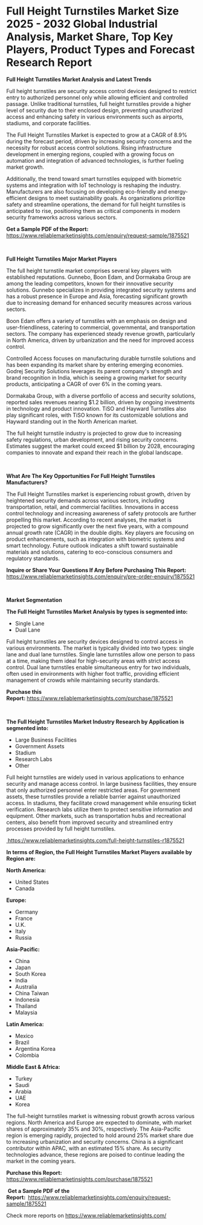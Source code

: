 <p><h1>Full Height Turnstiles Market Size 2025 - 2032 Global Industrial Analysis, Market Share, Top Key Players, Product Types and Forecast Research Report</h1></p><p><strong>Full Height Turnstiles Market Analysis and Latest Trends</strong></p>
<p><p>Full height turnstiles are security access control devices designed to restrict entry to authorized personnel only while allowing efficient and controlled passage. Unlike traditional turnstiles, full height turnstiles provide a higher level of security due to their enclosed design, preventing unauthorized access and enhancing safety in various environments such as airports, stadiums, and corporate facilities.</p><p>The Full Height Turnstiles Market is expected to grow at a CAGR of 8.9% during the forecast period, driven by increasing security concerns and the necessity for robust access control solutions. Rising infrastructure development in emerging regions, coupled with a growing focus on automation and integration of advanced technologies, is further fueling market growth. </p><p>Additionally, the trend toward smart turnstiles equipped with biometric systems and integration with IoT technology is reshaping the industry. Manufacturers are also focusing on developing eco-friendly and energy-efficient designs to meet sustainability goals. As organizations prioritize safety and streamline operations, the demand for full height turnstiles is anticipated to rise, positioning them as critical components in modern security frameworks across various sectors.</p></p>
<p><strong>Get a Sample PDF of the Report:&nbsp;</strong> <a href="https://www.reliablemarketinsights.com/enquiry/request-sample/1875521?utm_campaign=3317&utm_medium=2&utm_source=Github&utm_content=ia&utm_term=10042025&utm_id=full-height-turnstiles">https://www.reliablemarketinsights.com/enquiry/request-sample/1875521</a></p>
<p>&nbsp;</p>
<p><strong>Full Height Turnstiles Major Market Players</strong></p>
<p><p>The full height turnstile market comprises several key players with established reputations. Gunnebo, Boon Edam, and Dormakaba Group are among the leading competitors, known for their innovative security solutions. Gunnebo specializes in providing integrated security systems and has a robust presence in Europe and Asia, forecasting significant growth due to increasing demand for enhanced security measures across various sectors.</p><p>Boon Edam offers a variety of turnstiles with an emphasis on design and user-friendliness, catering to commercial, governmental, and transportation sectors. The company has experienced steady revenue growth, particularly in North America, driven by urbanization and the need for improved access control.</p><p>Controlled Access focuses on manufacturing durable turnstile solutions and has been expanding its market share by entering emerging economies. Godrej Security Solutions leverages its parent company's strength and brand recognition in India, which is seeing a growing market for security products, anticipating a CAGR of over 6% in the coming years.</p><p>Dormakaba Group, with a diverse portfolio of access and security solutions, reported sales revenues nearing $1.2 billion, driven by ongoing investments in technology and product innovation. TiSO and Hayward Turnstiles also play significant roles, with TiSO known for its customizable solutions and Hayward standing out in the North American market.</p><p>The full height turnstile industry is projected to grow due to increasing safety regulations, urban development, and rising security concerns. Estimates suggest the market could exceed $1 billion by 2028, encouraging companies to innovate and expand their reach in the global landscape.</p></p>
<p>&nbsp;</p>
<p><strong>What Are The Key Opportunities For Full Height Turnstiles Manufacturers?</strong></p>
<p><p>The Full Height Turnstiles market is experiencing robust growth, driven by heightened security demands across various sectors, including transportation, retail, and commercial facilities. Innovations in access control technology and increasing awareness of safety protocols are further propelling this market. According to recent analyses, the market is projected to grow significantly over the next five years, with a compound annual growth rate (CAGR) in the double digits. Key players are focusing on product enhancements, such as integration with biometric systems and smart technology. Future outlook indicates a shift toward sustainable materials and solutions, catering to eco-conscious consumers and regulatory standards.</p></p>
<p><strong>Inquire or Share Your Questions If Any Before Purchasing This Report:</strong> <a href="https://www.reliablemarketinsights.com/enquiry/pre-order-enquiry/1875521?utm_campaign=3317&utm_medium=2&utm_source=Github&utm_content=ia&utm_term=10042025&utm_id=full-height-turnstiles">https://www.reliablemarketinsights.com/enquiry/pre-order-enquiry/1875521</a></p>
<p>&nbsp;</p>
<p><strong>Market Segmentation</strong></p>
<p><strong>The Full Height Turnstiles Market Analysis by types is segmented into:</strong></p>
<p><ul><li>Single Lane</li><li>Dual Lane</li></ul></p>
<p><p>Full height turnstiles are security devices designed to control access in various environments. The market is typically divided into two types: single lane and dual lane turnstiles. Single lane turnstiles allow one person to pass at a time, making them ideal for high-security areas with strict access control. Dual lane turnstiles enable simultaneous entry for two individuals, often used in environments with higher foot traffic, providing efficient management of crowds while maintaining security standards.</p></p>
<p><strong>Purchase this Report:&nbsp;</strong><a href="https://www.reliablemarketinsights.com/purchase/1875521?utm_campaign=3317&utm_medium=2&utm_source=Github&utm_content=ia&utm_term=10042025&utm_id=full-height-turnstiles">https://www.reliablemarketinsights.com/purchase/1875521</a></p>
<p>&nbsp;</p>
<p><strong>The Full Height Turnstiles Market Industry Research by Application is segmented into:</strong></p>
<p><ul><li>Large Business Facilities</li><li>Government Assets</li><li>Stadium</li><li>Research Labs</li><li>Other</li></ul></p>
<p><p>Full height turnstiles are widely used in various applications to enhance security and manage access control. In large business facilities, they ensure that only authorized personnel enter restricted areas. For government assets, these turnstiles provide a reliable barrier against unauthorized access. In stadiums, they facilitate crowd management while ensuring ticket verification. Research labs utilize them to protect sensitive information and equipment. Other markets, such as transportation hubs and recreational centers, also benefit from improved security and streamlined entry processes provided by full height turnstiles.</p></p>
<p><a href="https://www.reliablemarketinsights.com/full-height-turnstiles-r1875521?utm_campaign=3317&utm_medium=2&utm_source=Github&utm_content=ia&utm_term=10042025&utm_id=full-height-turnstiles">&nbsp;https://www.reliablemarketinsights.com/full-height-turnstiles-r1875521</a></p>
<p><strong>In terms of Region, the Full Height Turnstiles Market Players available by Region are:</strong></p>
<p>
    <p> <strong> North America: </strong>
        <ul>
            <li>United States</li>
            <li>Canada</li>
        </ul>
        </p> 
    <p> <strong> Europe: </strong>
        <ul>
            <li>Germany</li>
            <li>France</li>
            <li>U.K.</li>
            <li>Italy</li>
            <li>Russia</li>
        </ul>
        </p> 
    <p> <strong> Asia-Pacific: </strong>
        <ul>
            <li>China</li>
            <li>Japan</li>
            <li>South Korea</li>
            <li>India</li>
            <li>Australia</li>
            <li>China Taiwan</li>
            <li>Indonesia</li>
            <li>Thailand</li>
            <li>Malaysia</li>
        </ul>
        </p> 
    <p> <strong> Latin America: </strong>
        <ul>
            <li>Mexico</li>
            <li>Brazil</li>
            <li>Argentina Korea</li>
            <li>Colombia</li>
        </ul>
        </p> 
    <p> <strong> Middle East & Africa: </strong>
        <ul>
            <li>Turkey</li>
            <li>Saudi</li>
            <li>Arabia</li>
            <li>UAE</li>
            <li>Korea</li>
        </ul>
    </p>
    </p>
<p><p>The full-height turnstiles market is witnessing robust growth across various regions. North America and Europe are expected to dominate, with market shares of approximately 35% and 30%, respectively. The Asia-Pacific region is emerging rapidly, projected to hold around 25% market share due to increasing urbanization and security concerns. China is a significant contributor within APAC, with an estimated 15% share. As security technologies advance, these regions are poised to continue leading the market in the coming years.</p></p>
<p><strong>Purchase this Report: </strong><a href="https://www.reliablemarketinsights.com/purchase/1875521?utm_campaign=3317&utm_medium=2&utm_source=Github&utm_content=ia&utm_term=10042025&utm_id=full-height-turnstiles">https://www.reliablemarketinsights.com/purchase/1875521</a></p>
<p>&nbsp;<strong>Get a Sample PDF of the Report:&nbsp;&nbsp;</strong><a href="https://www.reliablemarketinsights.com/enquiry/request-sample/1875521?utm_campaign=3317&utm_medium=2&utm_source=Github&utm_content=ia&utm_term=10042025&utm_id=full-height-turnstiles">https://www.reliablemarketinsights.com/enquiry/request-sample/1875521</a></p>
<p><strong></strong></p>
<p>Check more reports on <a href="https://www.reliablemarketinsights.com/?utm_campaign=3317&utm_medium=2&utm_source=Github&utm_content=ia&utm_term=10042025&utm_id=full-height-turnstiles">https://www.reliablemarketinsights.com/</a></p>